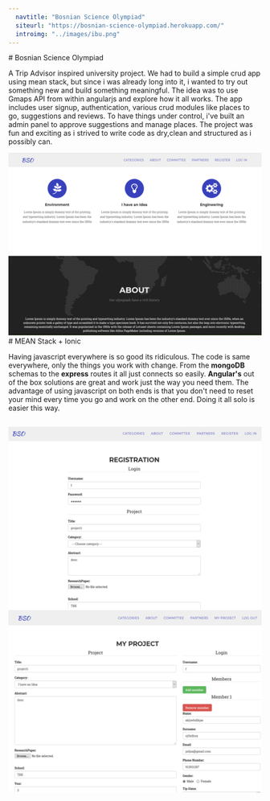 ```yaml
---
  navtitle: "Bosnian Science Olympiad"
  siteurl: "https://bosnian-science-olympiad.herokuapp.com/"
  introimg: "../images/ibu.png"
---
```

<div id="introduction" class="anchor"></div>
# Bosnian Science Olympiad

A Trip Advisor inspired university project. We had to build a simple crud app using mean stack, but since i was already long into it, i wanted to try out something new and build something meaningful. The idea was to use Gmaps API from within angularjs and explore how it all works. The app includes user signup, authentication, various crud modules like places to go, suggestions and reviews. To have things under control, i've built an admin panel to approve suggestions and manage places. The project was fun and exciting as i strived to write code as dry,clean and structured as i possibly can.

<img src="../images/bso/bso-landing.png" class="img-fluid shadow mt-5 mb-5">

<div id="technologies" class="anchor"></div>
# MEAN Stack + Ionic

Having javascript everywhere is so good its ridiculous. The code is same everywhere, only the things you work with change. From the **mongoDB** schemas to the **express** routes it all just connects so easily. **Angular's** out of the box solutions are great and work just the way you need them. The advantage of using javascript on both ends is that you don't need to reset your mind every time you go and work on the other end. Doing it all solo is easier this way.

## <i class="devicon-mongodb-plain"></i> <i class="devicon-express-original"></i> <i class="devicon-angularjs-plain"></i> <i class="devicon-nodejs-plain"></i>

<img src="../images/bso/bso-registration.png" class="img-fluid shadow mt-5">
<img src="../images/bso/bso-myproject.png" class="img-fluid shadow mt-5 mb-5">

<div id="experience" class="anchor"></div>